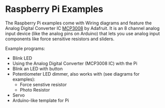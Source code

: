 # Raspberry Pi Examples

The Raspberry Pi examples come with Wiring diagrams and feature the Analog Digital Converter IC [MCP3008](https://cdn-shop.adafruit.com/datasheets/MCP3008.pdf) by Adafruit. It is an 8 channel analog input device (like the analog pins on Arduino) that lets you use analog input components like force sensitive resistors and sliders.


Example programs:
* Blink LED
* Using the Analog Digital Converter (MCP3008 IC) with the Pi
* Blink an LED with button
* Potentiometer LED dimmer, also works with (see diagrams for examples):
  * Force senstive resistor
  * Photo Resistor
* Servo
* Arduino-like template for Pi


